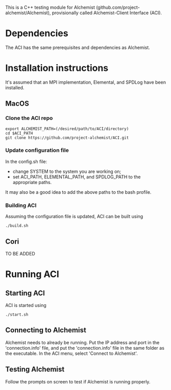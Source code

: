 This is a C++ testing module for Alchemist (github.com/project-alchemist/Alchemist), provisionally called Alchemist-Client Interface (ACI).

# Dependencies

The ACI has the same prerequisites and dependencies as Alchemist.

# Installation instructions

It's assumed that an MPI implementation, Elemental, and SPDLog have been installed.

## MacOS

### Clone the ACI repo
```
export ALCHEMIST_PATH=(/desired/path/to/ACI/directory)
cd $ACI_PATH
git clone https://github.com/project-alchemist/ACI.git
```

### Update configuration file

In the config.sh file:
* change SYSTEM to the system you are working on;
* set ACI_PATH, ELEMENTAL_PATH, and SPDLOG_PATH to the appropriate paths.

It may also be a good idea to add the above paths to the bash profile.

### Building ACI

Assuming the configuration file is updated, ACI can be built using
```
./build.sh
```

## Cori

TO BE ADDED

# Running ACI

## Starting ACI

ACI is started using 
```
./start.sh
```

## Connecting to Alchemist

Alchemist needs to already be running. Put the IP address and port in the 'connection.info' file, and put the 'connection.info' file in the same folder as the executable. In the ACI menu, select 'Connect to Alchemist'.

## Testing Alchemist

Follow the prompts on screen to test if Alchemist is running properly.
